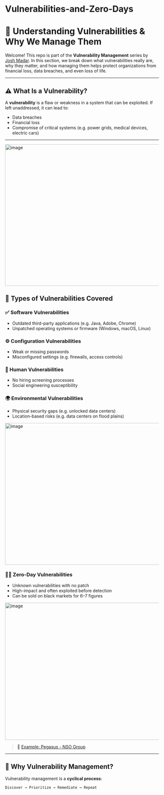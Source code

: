 # Vulnerabilities-and-Zero-Days

# 🔐 Understanding Vulnerabilities & Why We Manage Them

Welcome! This repo is part of the **Vulnerability Management** series by [Josh Madar](https://www.youtube.com/@joshmadar). In this section, we break down what vulnerabilities really are, why they matter, and how managing them helps protect organizations from financial loss, data breaches, and even loss of life.

---

## ⚠️ What Is a Vulnerability?

A **vulnerability** is a flaw or weakness in a system that can be exploited. If left unaddressed, it can lead to:

- Data breaches
- Financial loss
- Compromise of critical systems (e.g. power grids, medical devices, electric cars)

---
<img width="876" height="463" alt="image" src="https://github.com/user-attachments/assets/5f2e34ff-9e8c-42ba-94b2-8e2cb5a5f8ed" />

## 🧩 Types of Vulnerabilities Covered

### ✅ Software Vulnerabilities
- Outdated third-party applications (e.g. Java, Adobe, Chrome)
- Unpatched operating systems or firmware (Windows, macOS, Linux)

### ⚙️ Configuration Vulnerabilities
- Weak or missing passwords
- Misconfigured settings (e.g. firewalls, access controls)

### 🧍 Human Vulnerabilities
- No hiring screening processes
- Social engineering susceptibility

### 🌍 Environmental Vulnerabilities
- Physical security gaps (e.g. unlocked data centers)
- Location-based risks (e.g. data centers on flood plains)
<img width="923" height="464" alt="image" src="https://github.com/user-attachments/assets/d01dc078-172e-4d96-ace9-06c2d35ea821" />

### 🕵️‍♂️ Zero-Day Vulnerabilities
- Unknown vulnerabilities with no patch
- High-impact and often exploited before detection
- Can be sold on black markets for 6–7 figures
<img width="877" height="449" alt="image" src="https://github.com/user-attachments/assets/a64f23c3-ba43-4e5a-b754-4b410a11c123" />

> 🔎 [Example: Pegasus - NSO Group](https://darknetdiaries.com/episode/30)

---

## 🔁 Why Vulnerability Management?

Vulnerability management is a **cyclical process**:
```txt
Discover → Prioritize → Remediate → Repeat
